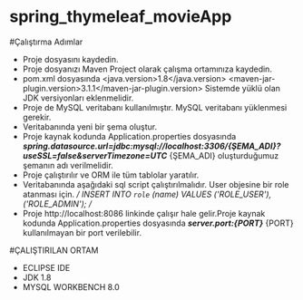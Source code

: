# spring_thymeleaf_movieApp #

#Çalıştırma Adımlar
- Proje dosyasını kaydedin.
- Proje dosyanızı Maven Project olarak çalışma ortamınıza kaydedin.
- pom.xml dosyasında 
    <properties>
		<java.version>1.8</java.version>
		<maven-jar-plugin.version>3.1.1</maven-jar-plugin.version>
	</properties>
  Sistemde yüklü olan JDK versiyonları eklenmelidir.
- Proje de MySQL veritabanı kullanılmıştır. MySQL veritabanı yüklenmesi gerekir.
- Veritabanında yeni bir şema oluştur.
- Proje kaynak kodunda Application.properties dosyasında 
***spring.datasource.url=jdbc:mysql://localhost:3306/{ŞEMA_ADI}?useSSL=false&serverTimezone=UTC*** {ŞEMA_ADI} oluşturduğumuz şemanın adı verilmelidir.
- Proje çalıştırılır ve ORM ile tüm tablolar yaratılır.
- Veritabanında aşağıdaki sql script çalıştırılmalıdır. User objesine bir role atanması için.
*/
INSERT INTO `role` (name)
VALUES 
('ROLE_USER'),('ROLE_ADMIN');
/*
- Proje http://localhost:8086 linkinde çalışır hale gelir.Proje kaynak kodunda Application.properties dosyasında 
***server.port:{PORT}*** {PORT} kullanılmayan bir port verilebilir.

#ÇALIŞTIRILAN ORTAM
- ECLIPSE IDE
- JDK 1.8
- MYSQL WORKBENCH 8.0
